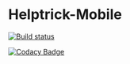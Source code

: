 # Helptrick-Mobile

[![Build status](https://build.appcenter.ms/v0.1/apps/631af53c-1de8-4f68-8458-113bf438e98c/branches/master/badge)](https://appcenter.ms)

[![Codacy Badge](https://api.codacy.com/project/badge/Grade/f363ddae5cb943c9a9169fc92d74419b)](https://www.codacy.com/app/ricardojfonseca/Helptrick-Mobile?utm_source=github.com&amp;utm_medium=referral&amp;utm_content=RicjFonZ/Helptrick-Mobile&amp;utm_campaign=Badge_Grade)
